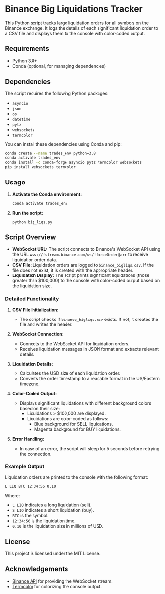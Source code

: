 # Binance Big Liquidations Tracker

This Python script tracks large liquidation orders for all symbols on the Binance exchange. It logs the details of each significant liquidation order to a CSV file and displays them to the console with color-coded output.

## Requirements

- Python 3.8+
- Conda (optional, for managing dependencies)

## Dependencies

The script requires the following Python packages:

- `asyncio`
- `json`
- `os`
- `datetime`
- `pytz`
- `websockets`
- `termcolor`

You can install these dependencies using Conda and pip:

```bash
conda create --name trades_env python=3.8
conda activate trades_env
conda install -c conda-forge asyncio pytz termcolor websockets
pip install websockets termcolor
```

## Usage

1. **Activate the Conda environment:**
   ```bash
   conda activate trades_env
   ```

2. **Run the script:**
   ```bash
   python big_liqs.py
   ```

## Script Overview

- **WebSocket URL:** The script connects to Binance's WebSocket API using the URL `wss://fstream.binance.com/ws/!forceOrder@arr` to receive liquidation order data.
- **CSV File:** Liquidation orders are logged to `binance_bigliqs.csv`. If the file does not exist, it is created with the appropriate header.
- **Liquidation Display:** The script prints significant liquidations (those greater than $100,000) to the console with color-coded output based on the liquidation size.

### Detailed Functionality

1. **CSV File Initialization:**
   - The script checks if `binance_bigliqs.csv` exists. If not, it creates the file and writes the header.

2. **WebSocket Connection:**
   - Connects to the WebSocket API for liquidation orders.
   - Receives liquidation messages in JSON format and extracts relevant details.

3. **Liquidation Details:**
   - Calculates the USD size of each liquidation order.
   - Converts the order timestamp to a readable format in the US/Eastern timezone.

4. **Color-Coded Output:**
   - Displays significant liquidations with different background colors based on their size:
     - Liquidations > $100,000 are displayed.
     - Liquidations are color-coded as follows:
       - Blue background for SELL liquidations.
       - Magenta background for BUY liquidations.

5. **Error Handling:**
   - In case of an error, the script will sleep for 5 seconds before retrying the connection.

### Example Output

Liquidation orders are printed to the console with the following format:
```
L LIQ BTC 12:34:56 0.10
```
Where:
- `L LIQ` indicates a long liquidation (sell).
- `S LIQ` indicates a short liquidation (buy).
- `BTC` is the symbol.
- `12:34:56` is the liquidation time.
- `0.10` is the liquidation size in millions of USD.

## License

This project is licensed under the MIT License.

## Acknowledgements

- [Binance API](https://github.com/binance/binance-spot-api-docs) for providing the WebSocket stream.
- [Termcolor](https://pypi.org/project/termcolor/) for colorizing the console output.